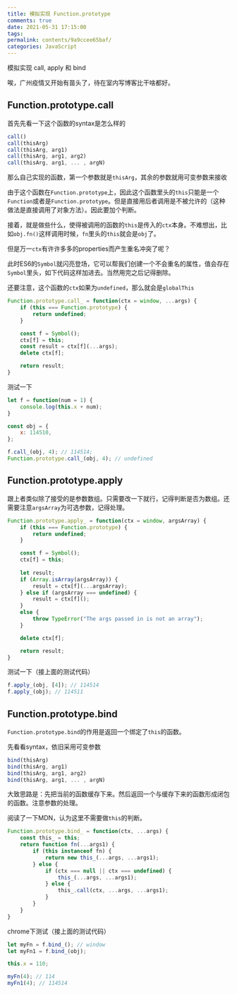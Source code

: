 ```yaml
---
title: 模拟实现 Function.prototype
comments: true
date: 2021-05-31 17:15:00
tags:
permalink: contents/9a9ccee65baf/
categories: JavaScript
---
```


模拟实现 call, apply 和 bind

<!-- more -->

唉，广州疫情又开始有苗头了，待在室内写博客比干啥都好。

## Function.prototype.call

首先先看一下这个函数的syntax是怎么样的

```javascript
call()
call(thisArg)
call(thisArg, arg1)
call(thisArg, arg1, arg2)
call(thisArg, arg1, ... , argN)
```

那么自己实现的函数，第一个参数就是`thisArg`，其余的参数就用可变参数来接收

由于这个函数在`Function.prototype`上，因此这个函数里头的`this`只能是一个`Function`或者是`Function.prototype`。但是直接用后者调用是不被允许的（这种做法是直接调用了对象方法）。因此要加个判断。

接着，就是做些什么，使得被调用的函数的`this`是传入的`ctx`本身。不难想出，比如`obj.fn()`这样调用时候，`fn`里头的`this`就会是`obj`了。

但是万一`ctx`有许许多多的properties而产生重名冲突了呢？

此时ES6的`Symbol`就闪亮登场，它可以帮我们创建一个不会重名的属性，值会存在`Symbol`里头，如下代码这样加进去。当然用完之后记得删除。

还要注意，这个函数的`ctx`如果为`undefined`，那么就会是`globalThis`

```javascript
Function.prototype.call_ = function(ctx = window, ...args) {
    if (this === Function.prototype) {
        return undefined;
    }

    const f = Symbol();
    ctx[f] = this;
    const result = ctx[f](...args);
    delete ctx[f];

    return result;
}
```

测试一下

```javascript
let f = function(num = 1) {
    console.log(this.x + num);
}

const obj = {
    x: 114510,
};

f.call_(obj, 4); // 114514;
Function.prototype.call_(obj, 4); // undefined
```

## Function.prototype.apply

跟上者类似除了接受的是参数数组。只需要改一下就行，记得判断是否为数组。还需要注意`argsArray`为可选参数，记得处理。

```javascript
Function.prototype.apply_ = function(ctx = window, argsArray) {
    if (this === Function.prototype) {
        return undefined;
    }

    const f = Symbol();
    ctx[f] = this;
    
    let result;
    if (Array.isArray(argsArray)) {
        result = ctx[f](...argsArray);
    } else if (argsArray === undefined) {
        result = ctx[f]();
    }
    else {
        throw TypeError("The args passed in is not an array");
    }

    delete ctx[f];

    return result;
}
```

测试一下（接上面的测试代码）

```javascript
f.apply_(obj, [4]); // 114514
f.apply_(obj); // 114511
```

## Function.prototype.bind

`Function.prototype.bind`的作用是返回一个绑定了`this`的函数。

先看看syntax，依旧采用可变参数

```javascript
bind(thisArg)
bind(thisArg, arg1)
bind(thisArg, arg1, arg2)
bind(thisArg, arg1, ... , argN)
```

大致思路是：先把当前的函数缓存下来。然后返回一个与缓存下来的函数形成闭包的函数。注意参数的处理。

阅读了一下MDN，认为这里不需要做`this`的判断。

```javascript
Function.prototype.bind_ = function(ctx, ...args) {
    const this_ = this;
    return function fn(...args1) {
        if (this instanceof fn) {
            return new this_(...args, ...args1);
        } else {
            if (ctx === null || ctx === undefined) {
                this_(...args, ...args1);
            } else {
                this_.call(ctx, ...args, ...args1);
            }
        }
    }
}
```

chrome下测试（接上面的测试代码）

```javascript
let myFn = f.bind_(); // window
let myFn1 = f.bind_(obj);

this.x = 110;

myFn(4); // 114
myFn1(4); // 114514
```
